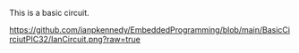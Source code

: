 This is a basic circuit.

https://github.com/ianpkennedy/EmbeddedProgramming/blob/main/BasicCirciutPIC32/IanCircuit.png?raw=true

